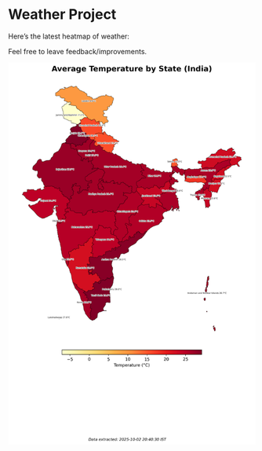 # Weather Project

Here’s the latest heatmap of weather:

Feel free to leave feedback/improvements.

![India Heatmap](docs/assets/india_heatmap.png?v=DE95E8)
